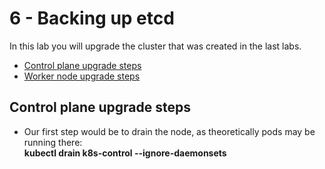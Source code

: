 # 6 - Backing up etcd

In this lab you will upgrade the cluster that was created in the last labs.

- [Control plane upgrade steps](#Control-plane-upgrade-steps)
- [Worker node upgrade steps](#Worker-node-upgrade-steps)

## Control plane upgrade steps

- Our first step would be to drain the node, as theoretically pods may be running there:  
**kubectl drain k8s-control --ignore-daemonsets**
